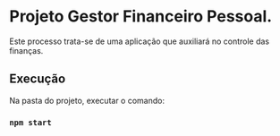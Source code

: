 # Projeto Gestor Financeiro Pessoal.

Este processo trata-se de uma aplicação que auxiliará no controle das finanças. 

## Execução

Na pasta do projeto, executar o comando:

### `npm start`




